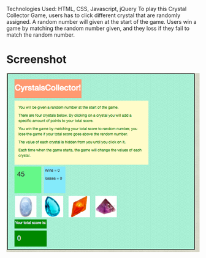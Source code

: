 Technologies Used: HTML, CSS, Javascript, jQuery
To play this Crystal Collector Game, users has to click different crystal that are randomly assigned.
A random number will given at the start of the game.
Users win a game by matching the random  number given, and they loss if they fail to match the random number.



# Screenshot 

![alt text](assets/images/crystalScreen.png)
